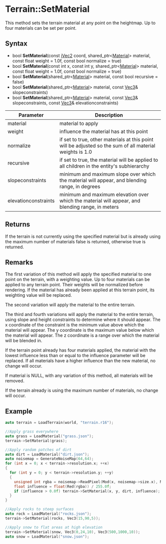 # Terrain::SetMaterial

This method sets the terrain material at any point on the heightmap. Up to four materials can be set per point.

## Syntax

- bool **SetMaterial**(const [iVec2](iVec2.md) coord, shared_ptr<[Material](Material.md)\> material, const float weight = 1.0f, const bool normalize = true)
- bool **SetMaterial**(const int x, const int y, shared_ptr<[Material](Material.md)\> material, const float weight = 1.0f, const bool normalize = true)
- bool **SetMaterial**(shared_ptr<[Material](Material.md)\> material, const bool recursive = false)
- bool **SetMaterial**(shared_ptr<[Material](Material.md)\> material, const [Vec3](Vec3.md)& slopeconstraints)
- bool **SetMaterial**(shared_ptr<[Material](Material.md)\> material, const [Vec3](Vec3.md)& slopeconstraints, const [Vec3](Vec3.md)& elevationconstraints)

| Parameter | Description |
|---|---|
| material | material to apply |
| weight | influence the material has at this point |
| normalize | if set to true, other materials at this point will be adjusted so the sum of all material weights is 1.0 |
| recursive | if set to true, the material will be applied to all children in the entity's subhierarchy |
| slopeconstraints | minimum and maximum slope over which the material will appear, and blending range, in degrees |
| elevationconstraints | minimum and maximum elevation over which the material will appear, and blending range, in meters |

## Returns

If the terrain is not currently using the specified material but is already using the maximum number of materials false is returned, otherwise true is returned.

## Remarks

The first variation of this method will apply the specified material to one point on the terrain, with a weighting value. Up to four materials can be applied to any terrain point. Their weights will be normalized before rendering. If the material has already been applied at this terrain point, its weighting value will be replaced.

The second variation will apply the material to the entire terrain.

The third and fourth variations will apply the material to the entire terrain, using slope and height constraints to determine where it should appear. The x coordinate of the constraint is the minimum value above which the material will appear. The y coordinate is the maximum value below which the material will appear. The z coordinate is a range over which the material will be blended in.

If the terrain point already has four materials applied, the material with the lowest influence less than or equal to the influence parameter will be replaced. If all materials have a higher influence than the new material, no change will occur.

If material is NULL, with any variation of this method, all materials will be removed.

If the terrain already is using the maximum number of materials, no change will occur.

## Example

```c++
auto terrain = LoadTerrain(world, "terrain.r16");

//Apply grass everywhere
auto grass = LoadMaterial("grass.json");
terrain->SetMaterial(grass);

//Apply random patches of dirt
auto dirt = LoadMaterial("dirt.json");
auto noisemap = GenerateNoiseMap(64,64);
for (int x = 0; x < terrain->resolution.x; ++x)
{
  for (int y = 0; y < terrain->resolution.y; ++y)
  {
    unsigned int rgba = noisemap->ReadPixel(Mod(x, noisemap->size.x), Mod(y, noisemap->size.y));
    float influence = float(Red(rgba)) / 255.0f;
    if (influence > 0.0f) terrain->SetMaterial(x, y, dirt, influence);
  }
}

//Apply rocks to steep surfaces
auto rock = LoadMaterial("rocks.json");
terrain->SetMaterial(rocks, Vec3(15,90,5));

//Apply snow to flat areas at high elevation
terrain->SetMaterial(snow, Vec3(0,24,10), Vec3(500,1000,10));
auto snow = LoadMaterial("snow.json");
```
